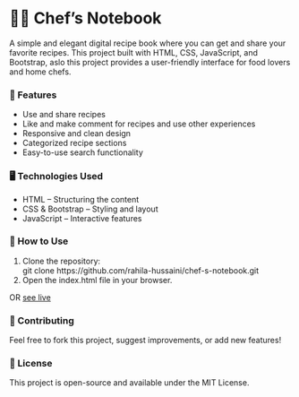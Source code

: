 # 🧑‍🍳 Chef’s Notebook
<p>A simple and elegant digital recipe book where you can get and share your favorite recipes. This project built with HTML, CSS, JavaScript, and Bootstrap, aslo this project provides a user-friendly interface for food lovers and home chefs.</p>

### 🚀 Features
<ul>
  <li>Use and share recipes</li>
  <li>Like and make comment for recipes and use other experiences </li>
  <li>Responsive and clean design</li>
  <li>Categorized recipe sections</li>
  <li>Easy-to-use search functionality</li>
</ul>

### 🖥️ Technologies Used
<ul>
  <li>HTML – Structuring the content</li>
  <li>CSS & Bootstrap – Styling and layout</li>
  <li>JavaScript – Interactive features</li>
</ul>

### 🔧 How to Use
<ol>
  <li>Clone the repository: <br>
    git clone
    https://github.com/rahila-hussaini/chef-s-notebook.git </li>
  <li>Open the index.html file in your browser.</li>
</ol>
<p> OR    <a href="https://rahila-hussaini.github.io/Chef-s-Notebook/">see live</a> </p>

### 🌟 Contributing
Feel free to fork this project, suggest improvements, or add new features!

### 📜 License
This project is open-source and available under the MIT License.


